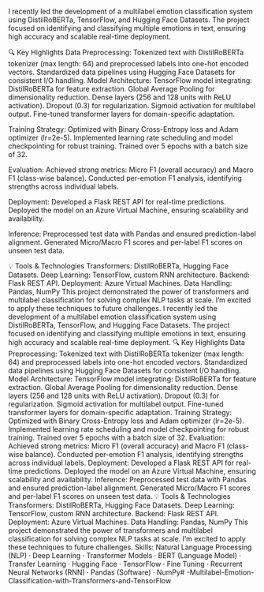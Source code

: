 I recently led the development of a multilabel emotion classification system using DistilRoBERTa, TensorFlow, and Hugging Face Datasets. The project focused on identifying and classifying multiple emotions in text, ensuring high accuracy and scalable real-time deployment.

🔍 Key Highlights
Data Preprocessing:
Tokenized text with DistilRoBERTa tokenizer (max length: 64) and preprocessed labels into one-hot encoded vectors.
Standardized data pipelines using Hugging Face Datasets for consistent I/O handling.
Model Architecture:
TensorFlow model integrating:
DistilRoBERTa for feature extraction.
Global Average Pooling for dimensionality reduction.
Dense layers (256 and 128 units with ReLU activation).
Dropout (0.3) for regularization.
Sigmoid activation for multilabel output.
Fine-tuned transformer layers for domain-specific adaptation.

Training Strategy:
Optimized with Binary Cross-Entropy loss and Adam optimizer (lr=2e-5).
Implemented learning rate scheduling and model checkpointing for robust training.
Trained over 5 epochs with a batch size of 32.

Evaluation:
Achieved strong metrics: Micro F1 (overall accuracy) and Macro F1 (class-wise balance).
Conducted per-emotion F1 analysis, identifying strengths across individual labels.

Deployment:
Developed a Flask REST API for real-time predictions.
Deployed the model on an Azure Virtual Machine, ensuring scalability and availability.

Inference:
Preprocessed test data with Pandas and ensured prediction-label alignment.
Generated Micro/Macro F1 scores and per-label F1 scores on unseen test data.

💡 Tools & Technologies
Transformers: DistilRoBERTa, Hugging Face Datasets.
Deep Learning: TensorFlow, custom RNN architecture.
Backend: Flask REST API.
Deployment: Azure Virtual Machines.
Data Handling: Pandas, NumPy
This project demonstrated the power of transformers and multilabel classification for solving complex NLP tasks at scale. I’m excited to apply these techniques to future challenges.
I recently led the development of a multilabel emotion classification system using DistilRoBERTa, TensorFlow, and Hugging Face Datasets. The project focused on identifying and classifying multiple emotions in text, ensuring high accuracy and scalable real-time deployment. 🔍 Key Highlights Data Preprocessing: Tokenized text with DistilRoBERTa tokenizer (max length: 64) and preprocessed labels into one-hot encoded vectors. Standardized data pipelines using Hugging Face Datasets for consistent I/O handling. Model Architecture: TensorFlow model integrating: DistilRoBERTa for feature extraction. Global Average Pooling for dimensionality reduction. Dense layers (256 and 128 units with ReLU activation). Dropout (0.3) for regularization. Sigmoid activation for multilabel output. Fine-tuned transformer layers for domain-specific adaptation. Training Strategy: Optimized with Binary Cross-Entropy loss and Adam optimizer (lr=2e-5). Implemented learning rate scheduling and model checkpointing for robust training. Trained over 5 epochs with a batch size of 32. Evaluation: Achieved strong metrics: Micro F1 (overall accuracy) and Macro F1 (class-wise balance). Conducted per-emotion F1 analysis, identifying strengths across individual labels. Deployment: Developed a Flask REST API for real-time predictions. Deployed the model on an Azure Virtual Machine, ensuring scalability and availability. Inference: Preprocessed test data with Pandas and ensured prediction-label alignment. Generated Micro/Macro F1 scores and per-label F1 scores on unseen test data. 💡 Tools & Technologies Transformers: DistilRoBERTa, Hugging Face Datasets. Deep Learning: TensorFlow, custom RNN architecture. Backend: Flask REST API. Deployment: Azure Virtual Machines. Data Handling: Pandas, NumPy This project demonstrated the power of transformers and multilabel classification for solving complex NLP tasks at scale. I’m excited to apply these techniques to future challenges.
Skills: Natural Language Processing (NLP) · Deep Learning · Transformer Models · BERT (Language Model) · Transfer Learning · Hugging Face · TensorFlow · Fine Tuning · Recurrent Neural Networks (RNN) · Pandas (Software) · NumPy# -Multilabel-Emotion-Classification-with-Transformers-and-TensorFlow
